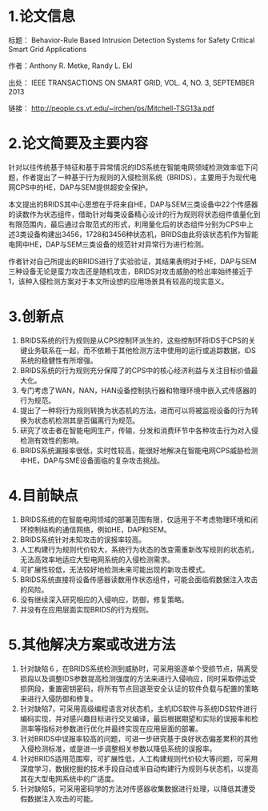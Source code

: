 # 1.论文信息
标题： Behavior-Rule Based Intrusion Detection Systems for Safety Critical Smart Grid Applications 

作者：Anthony R. Metke,  Randy L. Ekl

出处： IEEE TRANSACTIONS ON SMART GRID, VOL. 4, NO. 3, SEPTEMBER 2013 

链接： http://people.cs.vt.edu/~irchen/ps/Mitchell-TSG13a.pdf 

# 2.论文简要及主要内容

针对以往传统基于特征和基于异常情况的IDS系统在智能电网领域检测效率低下问题，作者提出了一种基于行为规则的入侵检测系统（BRIDS），主要用于为现代电网CPS中的HE，DAP与SEM提供超安全保护。

本文提出的BRIDS其中心思想在于将来自HE，DAP与SEM三类设备中22个传感器的读数作为状态组件，借助针对每类设备精心设计的行为规则将状态组件值量化到有限范围内，最后通过合取范式的形式，利用量化后的状态组件分别为CPS中上述3类设备构建出3456，1728和3456种状态机，BRIDS由此将该状态机作为智能电网中HE，DAP与SEM三类设备的规范针对异常行为进行检测。

作者针对自己所提出的BRIDS进行了实验验证，其结果表明对于HE，DAP与SEM三种设备无论是蛮力攻击还是随机攻击，BRIDS对攻击威胁的检出率始终接近于1，该种入侵检测方案对于本文所设想的应用场景具有较高的现实意义。

# 3.创新点
1. BRIDS系统的行为规则是从CPS控制环派生的，这些控制环将IDS于CPS的关键业务联系在一起，而不依赖于其他检测方法中使用的运行或追踪数据，IDS系统的稳健性有所增强。
2. BRIDS系统的行为规则充分保障了的CPS中的核心经济利益与关注目标价值最大化。
3. 专门考虑了WAN，NAN，HAN设备控制执行器和物理环境中嵌入式传感器的行为规范。
4. 提出了一种将行为规则转换为状态机的方法，进而可以将被监视设备的行为转换为状态机检测其是否偏离行为规范。
5. 研究了攻击者在智能电网生产，传输，分发和消费环节中各种攻击行为对入侵检测有效性的影响。
6. BRIDS系统漏报率很低，实时性较高，能很好地解决在智能电网CPS威胁检测中HE，DAP与SME设备面临的复杂攻击挑战。
# 4.目前缺点
1. BRIDS系统的在智能电网领域的部署范围有限，仅适用于不考虑物理环境和闭环控制结构的通信网络，例如HE，DAP和SEM。
2. BRIDS系统针对未知攻击的误报率较高。
3. 人工构建行为规则代价较大，系统行为状态的改变需重新改写规则的状态机，无法高效率地适应大型电网系统的入侵检测需求。
4. 可扩展性较低，无法较好地检测未来可能出现的新攻击模式。
5. BRIDS系统直接将设备传感器读数用作状态组件，可能会面临假数据注入攻击的风险。
6. 没有继续深入研究相应的入侵响应，防御，修复策略。
7. 并没有在应用层面实现BRIDS的行为规则。

# 5.其他解决方案或改进方法
1. 针对缺陷６，在BRIDS系统检测到威胁时，可采用驱逐单个受损节点，隔离受损段以及调整IDS参数提高检测强度的方法来进行入侵响应，同时采取停运受损网段，重置密钥密码，将所有节点回退至安全认证的软件负载与配置的策略来进行入侵防御和修复。
2. 针对缺陷7，可采用高级编程语言对状态机，主机IDS软件与系统IDS软件进行编码实现，并对感兴趣目标进行交叉编译，最后根据期望和实际的误报率和检测率等指标对参数进行优化并最终实现在应用层面的部署。
3. 针对BRIDS中误报率较高的问题，可进一步研究基于良好状态偏差累积的其他入侵检测标准，或是进一步调整相关参数以降低系统的误报率。
4. 针对BRIDS适用范围窄，可扩展性低，人工构建规则代价较大等问题，可采用深度学习，数据挖掘的技术手段自动或半自动构建行为规则与状态机，以提高其在大型电网系统中的广适度。
5. 针对缺陷5，可采用密码学的方法对传感器收集数据进行处理，以降低其遭受假数据注入攻击的可能。
